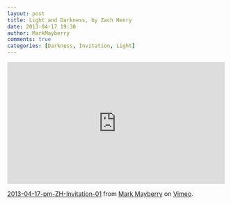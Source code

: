 ```yaml
---
layout: post
title: Light and Darkness, by Zach Henry
date: 2013-04-17 19:30
author: MarkMayberry
comments: true
categories: [Darkness, Invitation, Light]
---
```

<iframe src="http://player.vimeo.com/video/64828666" width="500" height="281" frameborder="0" webkitAllowFullScreen mozallowfullscreen allowFullScreen></iframe> <p><a href="http://vimeo.com/64828666">2013-04-17-pm-ZH-Invitation-01</a> from <a href="http://vimeo.com/ascoc">Mark Mayberry</a> on <a href="http://vimeo.com">Vimeo</a>.</p>
